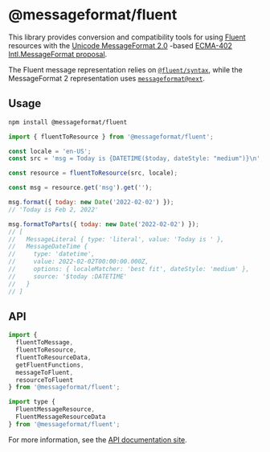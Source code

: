 # @messageformat/fluent

This library provides conversion and compatibility tools for using [Fluent] resources
with the [Unicode MessageFormat 2.0] -based [ECMA-402 Intl.MessageFormat proposal].

The Fluent message representation relies on [`@fluent/syntax`],
while the MessageFormat 2 representation uses [`messageformat@next`].

[fluent]: https://projectfluent.org/
[ecma-402 intl.messageformat proposal]: https://github.com/tc39/proposal-intl-messageformat
[unicode messageformat 2.0]: https://github.com/unicode-org/message-format-wg
[`@fluent/syntax`]: https://www.npmjs.com/package/@fluent/syntax
[`messageformat@next`]: https://www.npmjs.com/package/messageformat/v/next

## Usage

```sh
npm install @messageformat/fluent
```

```js
import { fluentToResource } from '@messageformat/fluent';

const locale = 'en-US';
const src = 'msg = Today is {DATETIME($today, dateStyle: "medium")}\n';

const resource = fluentToResource(src, locale);

const msg = resource.get('msg').get('');

msg.format({ today: new Date('2022-02-02') });
// 'Today is Feb 2, 2022'

msg.formatToParts({ today: new Date('2022-02-02') });
// [
//   MessageLiteral { type: 'literal', value: 'Today is ' },
//   MessageDateTime {
//     type: 'datetime',
//     value: 2022-02-02T00:00:00.000Z,
//     options: { localeMatcher: 'best fit', dateStyle: 'medium' },
//     source: '$today :DATETIME'
//   }
// ]
```

## API

```js
import {
  fluentToMessage,
  fluentToResource,
  fluentToResourceData,
  getFluentFunctions,
  messageToFluent,
  resourceToFluent
} from '@messageformat/fluent';

import type {
  FluentMessageResource,
  FluentMessageResourceData
} from '@messageformat/fluent';
```

For more information, see the [API documentation site](http://messageformat.github.io/messageformat/api/fluent/).

